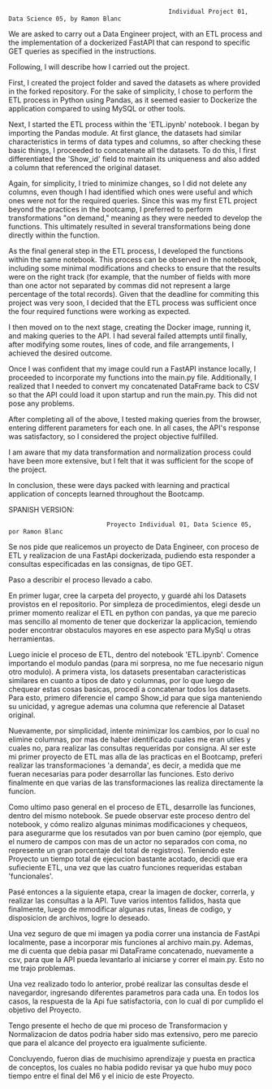                                                 Individual Project 01, Data Science 05, by Ramon Blanc

We are asked to carry out a Data Engineer project, with an ETL process and the implementation of a dockerized FastAPI that can respond to specific GET queries as specified in the instructions.

Following, I will describe how I carried out the project.

First, I created the project folder and saved the datasets as where provided in the forked repository. For the sake of simplicity, I chose to perform the ETL process in Python using Pandas, as it seemed easier to Dockerize the application compared to using MySQL or other tools.

Next, I started the ETL process within the 'ETL.ipynb' notebook. I began by importing the Pandas module. At first glance, the datasets had similar characteristics in terms of data types and columns, so after checking these basic things, I proceeded to concatenate all the datasets. To do this, I first differentiated the 'Show_id' field to maintain its uniqueness and also added a column that referenced the original dataset.

Again, for simplicity, I tried to minimize changes, so I did not delete any columns, even though I had identified which ones were useful and which ones were not for the required queries. Since this was my first ETL project beyond the practices in the bootcamp, I preferred to perform transformations "on demand," meaning as they were needed to develop the functions. This ultimately resulted in several transformations being done directly within the function.

As the final general step in the ETL process, I developed the functions within the same notebook. This process can be observed in the notebook, including some minimal modifications and checks to ensure that the results were on the right track (for example, that the number of fields with more than one actor not separated by commas did not represent a large percentage of the total records). Given that the deadline for commiting this project was very soon, I decided that the ETL process was sufficient once the four required functions were working as expected.

I then moved on to the next stage, creating the Docker image, running it, and making queries to the API. I had several failed attempts until finally, after modifying some routes, lines of code, and file arrangements, I achieved the desired outcome.

Once I was confident that my image could run a FastAPI instance locally, I proceeded to incorporate my functions into the main.py file. Additionally, I realized that I needed to convert my concatenated DataFrame back to CSV so that the API could load it upon startup and run the main.py. This did not pose any problems.

After completing all of the above, I tested making queries from the browser, entering different parameters for each one. In all cases, the API's response was satisfactory, so I considered the project objective fulfilled.

I am aware that my data transformation and normalization process could have been more extensive, but I felt that it was sufficient for the scope of the project.

In conclusion, these were days packed with learning and practical application of concepts learned throughout the Bootcamp. 
                               
                               
SPANISH VERSION:                                
                               
                               Proyecto Individual 01, Data Science 05, por Ramon Blanc

Se nos pide que realicemos un proyecto de Data Engineer, con proceso de ETL y realizacion de una FastApi dockerizada, pudiendo esta responder a consultas especificadas en las consignas, de tipo GET. 

Paso a describir el proceso llevado a cabo.

En primer lugar, cree la carpeta del proyecto, y guardé ahi los Datasets provistos en el repositorio. Por simpleza de procedimientos, elegi desde un primer momento realizar el ETL en python con pandas, ya que me parecio mas sencillo al momento de tener que dockerizar la applicacion, temiendo poder encontrar obstaculos mayores en ese aspecto para MySql u otras herramientas. 

Luego inicie el proceso de ETL, dentro del notebook 'ETL.ipynb'. Comence importando el modulo pandas (para mi sorpresa, no me fue necesario nigun otro modulo). A primera vista, los datasets presentaban caracteristicas similares en cuanto a tipos de dato y columnas, por lo que luego de chequear estas cosas basicas, procedí a concatenar todos los datasets. Para esto, primero diferencie el campo Show_id para que siga manteniendo su unicidad, y agregue ademas una columna que referencie al Dataset original. 

Nuevamente, por simplicidad, intente minimizar los cambios, por lo cual no elimine columnas, por mas de haber identificado cuales me eran utiles y cuales no, para realizar las consultas requeridas por consigna.
Al ser este mi primer proyecto de ETL mas alla de las practicas en el Bootcamp, preferi realizar las transformaciones 'a demanda', es decir, a medida que me fueran necesarias para poder desarrollar las funciones. Esto derivo finalmente en que varias de las transformaciones las realiza directamente la funcion. 

Como ultimo paso general en el proceso de ETL, desarrolle las funciones, dentro del mismo notebook. Se puede observar este proceso dentro del notebook, y cómo realizo algunas minimas modificaciones y chequeos, para asegurarme que los resutados van por buen camino (por ejemplo, que el numero de campos con mas de un actor no separados con coma, no represente un gran porcentaje del total de registros). Teniendo este Proyecto un tiempo total de ejecucion bastante acotado, decidi que era sufieciente ETL, una vez que las cuatro funciones requeridas estaban 'funcionales'. 

Pasé entonces a la siguiente etapa, crear la imagen de docker, correrla, y realizar las consultas a la API. Tuve varios intentos fallidos, hasta que finalmente, luego de mmodificar algunas rutas, lineas de codigo, y disposicion de archivos, logre lo deseado. 

Una vez seguro de que mi imagen ya podia correr una instancia de FastApi localmente, pase a incorporar mis funciones al archivo main.py. Ademas, me di cuenta que debia pasar mi DataFrame concatenado, nuevamente a csv, para que la API pueda levantarlo al iniciarse y correr el main.py. Esto no me trajo problemas. 

Una vez realizado todo lo anterior, probé realizar las consultas desde el navegardor, ingresando diferentes parametros para cada una. En todos los casos, la respuesta de la Api fue satisfactoria, con lo cual di por cumplido el objetivo del Proyecto. 

Tengo presente el hecho de que mi proceso de Transformacion y Normalizacion de datos podria haber sido mas extensivo, pero me parecio que para el alcance del proyecto era igualmente suficiente. 

Concluyendo, fueron dias de muchisimo aprendizaje y puesta en practica de conceptos, los cuales no habia podido revisar ya que hubo muy poco tiempo entre el final del M6 y el inicio de este Proyecto. 


